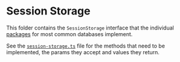 # Session Storage

This folder contains the `SessionStorage` interface that the individual [packages](../) for most common databases implement.

See the [`session-storage.ts`](src/session-storage.ts) file for the methods that need to be implemented, the params they accept and values they return.
